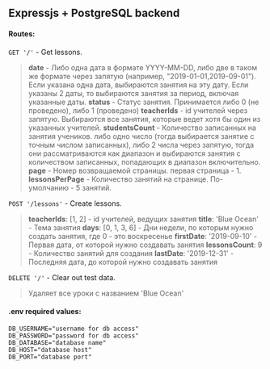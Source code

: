 ## Expressjs + PostgreSQL backend

#### Routes:
`GET '/'` - Get lessons.
>**date** - Либо одна дата в формате YYYY-MM-DD, либо две в таком же формате через запятую
>(например, "2019-01-01,2019-09-01"). Если указана одна дата, выбираются занятия на эту дату. Если
>указаны 2 даты, то выбираются занятия за период, включая указанные даты.
>**status** - Статус занятия. Принимается либо 0 (не проведено), либо 1 (проведено)
>**teacherIds** - id учителей через запятую. Выбираются все занятия, которые ведет хотя бы один из
>указанных учителей.
>**studentsCount** - Количество записанных на занятия учеников. либо одно число (тогда выбирается
>занятие с точным числом записанных), либо 2 числа через запятую, тогда они рассматриваются как
>диапазон и выбираются занятия с количеством записанных, попадающих в диапазон включительно.
>**page** - Номер возвращаемой страницы. первая страница - 1.
>**lessonsPerPage** - Количество занятий на странице. По-умолчанию - 5 занятий.

`POST '/lessons'` - Create lessons.
>**teacherIds**: [1, 2] - id учителей, ведущих занятия
>**title**: 'Blue Ocean' - Тема занятия
>**days**: [0, 1, 3, 6] - Дни недели, по которым нужно создать занятия, где 0 - это воскресенье
>**firstDate**: '2019-09-10' - Первая дата, от которой нужно создавать занятия
>**lessonsCount**: 9 - Количество занятий для создания
>**lastDate**: '2019-12-31' - Последняя дата, до которой нужно создавать занятия

`DELETE '/'` - Clear out test data.
> Удаляет все уроки с названием 'Blue Ocean'

#### .env required values:
```
DB_USERNAME="username for db access"
DB_PASSWORD="password for db access"
DB_DATABASE="database name"
DB_HOST="database host"
DB_PORT="database port"
```